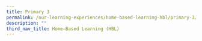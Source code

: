```yaml
---
title: Primary 3
permalink: /our-learning-experiences/home-based-learning-hbl/primary-3/
description: ""
third_nav_title: Home–Based Learning (HBL)
---
```

